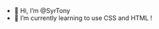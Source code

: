 - 👋 Hi, I’m @SyrTony
- 🌱 I’m currently learning to use CSS and HTML !

<!---
SyrTony/SyrTony is a ✨ special ✨ repository because its `README.md` (this file) appears on your GitHub profile.
You can click the Preview link to take a look at your changes.
--->
